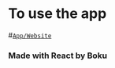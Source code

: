 # To use the app
#[`App/Website`](https://githubfinderch.netlify.app)


### Made with React by Boku
